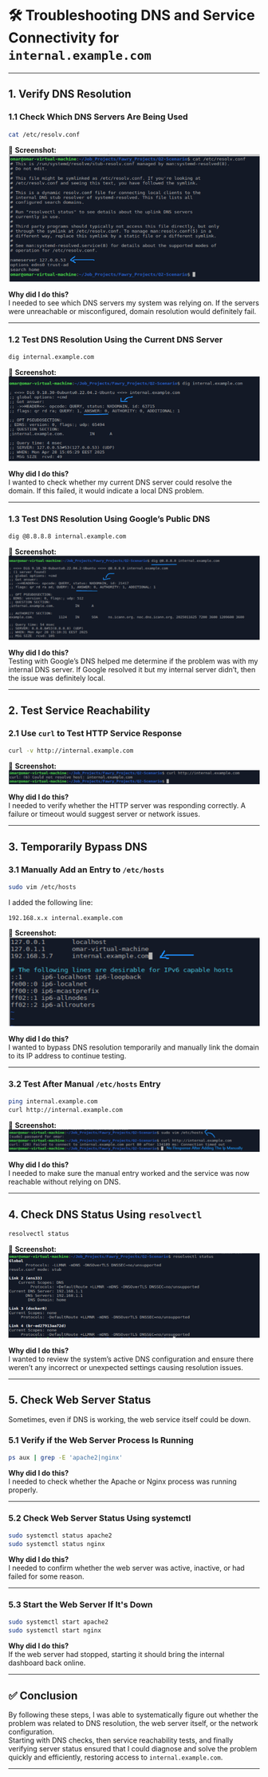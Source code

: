 # 🛠️ Troubleshooting DNS and Service Connectivity for `internal.example.com`

---

## 1. Verify DNS Resolution

### 1.1 Check Which DNS Servers Are Being Used

```bash
cat /etc/resolv.conf
```
📸 **Screenshot:**  
![Know DNS Server](./1%20Know%20DNS%20Server.png)

**Why did I do this?**  
I needed to see which DNS servers my system was relying on. If the servers were unreachable or misconfigured, domain resolution would definitely fail.

---

### 1.2 Test DNS Resolution Using the Current DNS Server

```bash
dig internal.example.com
```
📸 **Screenshot:**  
![Check The IP Of The DNS Name](./2%20Check%20The%20Ip%20Of%20The%20DNS%20Name.png)

**Why did I do this?**  
I wanted to check whether my current DNS server could resolve the domain. If this failed, it would indicate a local DNS problem.

---

### 1.3 Test DNS Resolution Using Google’s Public DNS

```bash
dig @8.8.8.8 internal.example.com
```
📸 **Screenshot:**  
![Checking 8.8.8.8 DNS Server For The IP](./3%20Checking%208.8.8.8%20DNS%20Server%20For%20The%20IP.png)

**Why did I do this?**  
Testing with Google’s DNS helped me determine if the problem was with my internal DNS server. If Google resolved it but my internal server didn’t, then the issue was definitely local.

---

## 2. Test Service Reachability

### 2.1 Use `curl` to Test HTTP Service Response

```bash
curl -v http://internal.example.com
```
📸 **Screenshot:**  
![Testing Curl Command](./4%20Testing%20Curl%20Command.png)

**Why did I do this?**  
I needed to verify whether the HTTP server was responding correctly. A failure or timeout would suggest server or network issues.

---

## 3. Temporarily Bypass DNS

### 3.1 Manually Add an Entry to `/etc/hosts`

```bash
sudo vim /etc/hosts
```
I added the following line:

```
192.168.x.x internal.example.com
```
📸 **Screenshot:**  
![Bypassing the DNS By Adding The IP Manually](./5%20bypassing%20the%20DNS%20By%20Adding%20The%20Ip%20Manually.png)

**Why did I do this?**  
I wanted to bypass DNS resolution temporarily and manually link the domain to its IP address to continue testing.

---

### 3.2 Test After Manual `/etc/hosts` Entry

```bash
ping internal.example.com
curl http://internal.example.com
```
📸 **Screenshot:**  
![After Adding The IP Manually](./6%20After%20Adding%20The%20Ip%20Manually.png)

**Why did I do this?**  
I needed to make sure the manual entry worked and the service was now reachable without relying on DNS.

---

## 4. Check DNS Status Using `resolvectl`

```bash
resolvectl status
```
📸 **Screenshot:**  
![DNS Status](./7%20DNS%20Status.png)

**Why did I do this?**  
I wanted to review the system’s active DNS configuration and ensure there weren’t any incorrect or unexpected settings causing resolution issues.

---

## 5. Check Web Server Status

Sometimes, even if DNS is working, the web service itself could be down.

### 5.1 Verify if the Web Server Process Is Running

```bash
ps aux | grep -E 'apache2|nginx'
```

**Why did I do this?**  
I needed to check whether the Apache or Nginx process was running properly.

---

### 5.2 Check Web Server Status Using systemctl

```bash
sudo systemctl status apache2
sudo systemctl status nginx
```

**Why did I do this?**  
I needed to confirm whether the web server was active, inactive, or had failed for some reason.

---

### 5.3 Start the Web Server If It's Down

```bash
sudo systemctl start apache2
sudo systemctl start nginx
```

**Why did I do this?**  
If the web server had stopped, starting it should bring the internal dashboard back online.

---

## ✅ Conclusion

By following these steps, I was able to systematically figure out whether the problem was related to DNS resolution, the web server itself, or the network configuration.  
Starting with DNS checks, then service reachability tests, and finally verifying server status ensured that I could diagnose and solve the problem quickly and efficiently, restoring access to `internal.example.com`.

---

